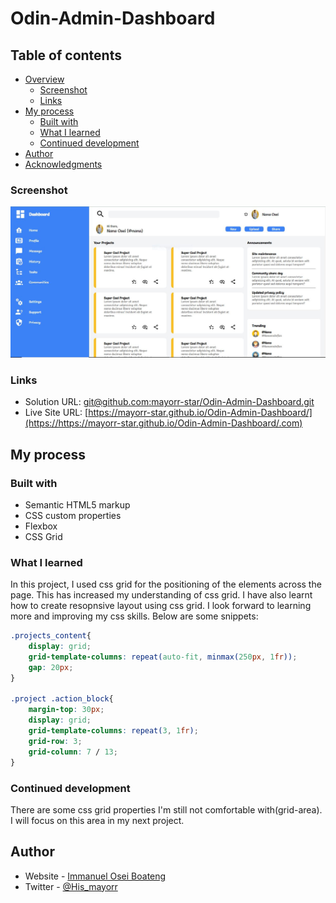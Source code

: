 # Odin-Admin-Dashboard

## Table of contents

- [Overview](#overview)
  - [Screenshot](#screenshot)
  - [Links](#links)
- [My process](#my-process)
  - [Built with](#built-with)
  - [What I learned](#what-i-learned)
  - [Continued development](#continued-development)
- [Author](#author)
- [Acknowledgments](#acknowledgments)

### Screenshot

![](./css/Screensht.JPG)


### Links

- Solution URL: [git@github.com:mayorr-star/Odin-Admin-Dashboard.git](https://git@github.com:mayorr-star/Odin-Admin-Dashboard.git.com)
- Live Site URL: [https://mayorr-star.github.io/Odin-Admin-Dashboard/](https://https://mayorr-star.github.io/Odin-Admin-Dashboard/.com)

## My process

### Built with

- Semantic HTML5 markup
- CSS custom properties
- Flexbox
- CSS Grid

### What I learned

In this project, I used css grid for the positioning of the elements across the page. This has increased my understanding of css grid. I have also learnt how to create  resopnsive layout using css grid. I look forward to learning more and improving my css skills. Below are some snippets:
```css
.projects_content{
    display: grid;
    grid-template-columns: repeat(auto-fit, minmax(250px, 1fr));
    gap: 20px;
}

.project .action_block{
    margin-top: 30px;
    display: grid;
    grid-template-columns: repeat(3, 1fr);
    grid-row: 3;
    grid-column: 7 / 13;
}
```

### Continued development

There are some css grid properties I'm still not comfortable with(grid-area). I will focus on this area in my next project.

## Author

- Website - [Immanuel Osei Boateng](https://https://mayorr-star.github.io/Odin-Admin-Dashboard/.com)
- Twitter - [@His_mayorr](https://www.twitter.com/@His_mayorr)
